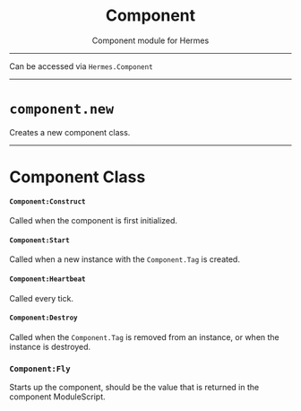 <div align="center">
<h1>Component</h1>

Component module for Hermes
</div>

<hr>

Can be accessed via `Hermes.Component`

<hr>

# `component.new`

Creates a new component class.

<hr>

# Component Class

#### `Component:Construct`
Called when the component is first initialized.
#### `Component:Start`
Called when a new instance with the `Component.Tag` is created.
#### `Component:Heartbeat`
Called every tick.
#### `Component:Destroy`
Called when the `Component.Tag` is removed from an instance, or when the instance is destroyed.
### `Component:Fly`
Starts up the component, should be the value that is returned in the component ModuleScript.